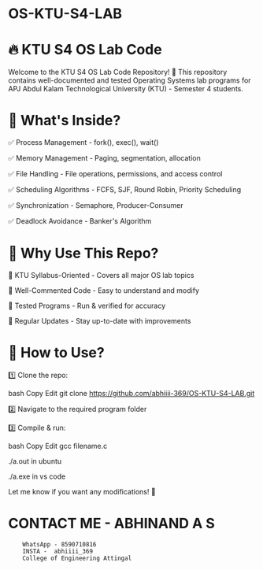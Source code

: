 # OS-KTU-S4-LAB
# 🔥 KTU S4 OS Lab Code 
Welcome to the KTU S4 OS Lab Code Repository! 🚀 This repository contains well-documented and tested Operating Systems lab programs for APJ Abdul Kalam Technological University (KTU) - Semester 4 students.

# 📌 What's Inside?
✅ Process Management - fork(), exec(), wait()


✅ Memory Management - Paging, segmentation, allocation


✅ File Handling - File operations, permissions, and access control


✅ Scheduling Algorithms - FCFS, SJF, Round Robin, Priority Scheduling


✅ Synchronization - Semaphore, Producer-Consumer


✅ Deadlock Avoidance - Banker's Algorithm


# 🎯 Why Use This Repo?


🔹 KTU Syllabus-Oriented - Covers all major OS lab topics


🔹 Well-Commented Code - Easy to understand and modify


🔹 Tested Programs - Run & verified for accuracy


🔹 Regular Updates - Stay up-to-date with improvements



# 🚀 How to Use?
1️⃣ Clone the repo:

bash
Copy
Edit
git clone https://github.com/abhiiii-369/OS-KTU-S4-LAB.git


2️⃣ Navigate to the required program folder


3️⃣ Compile & run:

bash
Copy
Edit
gcc filename.c 
  
./a.out in ubuntu

./a.exe in vs code

Let me know if you want any modifications! 🚀


#  CONTACT ME - ABHINAND A S
        WhatsApp - 8590710816
        INSTA -  abhiiii_369
        College of Engineering Attingal
